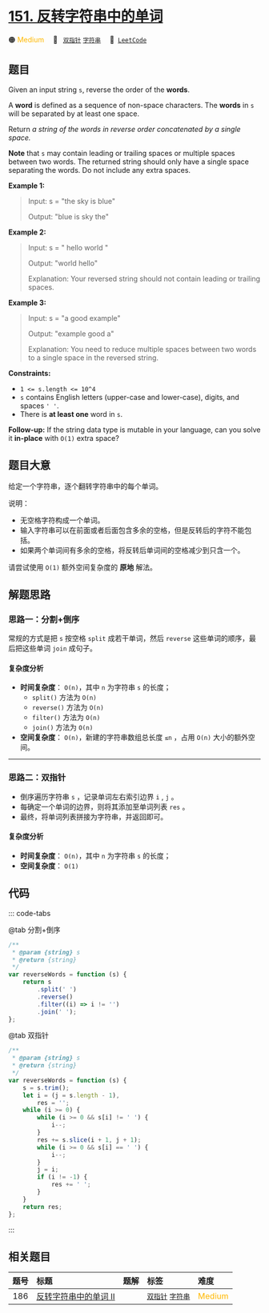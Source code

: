 # [151. 反转字符串中的单词](https://leetcode.com/problems/reverse-words-in-a-string)

🟠 <font color=#ffb800>Medium</font>&emsp; 🔖&ensp; [`双指针`](/tag/two-pointers.md) [`字符串`](/tag/string.md)&emsp; 🔗&ensp;[`LeetCode`](https://leetcode.com/problems/reverse-words-in-a-string)

## 题目

Given an input string `s`, reverse the order of the **words**.

A **word** is defined as a sequence of non-space characters. The **words** in
`s` will be separated by at least one space.

Return _a string of the words in reverse order concatenated by a single space._

**Note** that `s` may contain leading or trailing spaces or multiple spaces
between two words. The returned string should only have a single space
separating the words. Do not include any extra spaces.

**Example 1:**

> Input: s = "the sky is blue"
>
> Output: "blue is sky the"

**Example 2:**

> Input: s = " hello world "
>
> Output: "world hello"
>
> Explanation: Your reversed string should not contain leading or trailing spaces.

**Example 3:**

> Input: s = "a good example"
>
> Output: "example good a"
>
> Explanation: You need to reduce multiple spaces between two words to a single space in the reversed string.

**Constraints:**

- `1 <= s.length <= 10^4`
- `s` contains English letters (upper-case and lower-case), digits, and spaces `' '`.
- There is **at least one** word in `s`.

**Follow-up:** If the string data type is mutable in your language, can you
solve it **in-place** with `O(1)` extra space?

## 题目大意

给定一个字符串，逐个翻转字符串中的每个单词。

说明：

- 无空格字符构成一个单词。
- 输入字符串可以在前面或者后面包含多余的空格，但是反转后的字符不能包括。
- 如果两个单词间有多余的空格，将反转后单词间的空格减少到只含一个。

请尝试使用 `O(1)` 额外空间复杂度的 **原地** 解法。

## 解题思路

### 思路一：分割+倒序

常规的方式是把 `s` 按空格 `split` 成若干单词，然后 `reverse` 这些单词的顺序，最后把这些单词 `join` 成句子。

#### 复杂度分析

- **时间复杂度**： `O(n)`，其中 `n` 为字符串 `s` 的长度；
  - `split()` 方法为 `O(n)`
  - `reverse()` 方法为 `O(n)`
  - `filter()` 方法为 `O(n)`
  - `join()` 方法为 `O(n)`
- **空间复杂度**： `O(n)`，新建的字符串数组总长度 `≤n` ，占用 `O(n)` 大小的额外空间。

---

### 思路二：双指针

- 倒序遍历字符串 `s` ，记录单词左右索引边界 `i` , `j` 。
- 每确定一个单词的边界，则将其添加至单词列表 `res` 。
- 最终，将单词列表拼接为字符串，并返回即可。

#### 复杂度分析

- **时间复杂度**： `O(n)`，其中 `n` 为字符串 `s` 的长度；
- **空间复杂度**： `O(1)`

## 代码

::: code-tabs

@tab 分割+倒序

```javascript
/**
 * @param {string} s
 * @return {string}
 */
var reverseWords = function (s) {
	return s
		.split(' ')
		.reverse()
		.filter((i) => i != '')
		.join(' ');
};
```

@tab 双指针

```javascript
/**
 * @param {string} s
 * @return {string}
 */
var reverseWords = function (s) {
	s = s.trim();
	let i = (j = s.length - 1),
		res = '';
	while (i >= 0) {
		while (i >= 0 && s[i] != ' ') {
			i--;
		}
		res += s.slice(i + 1, j + 1);
		while (i >= 0 && s[i] == ' ') {
			i--;
		}
		j = i;
		if (i != -1) {
			res += ' ';
		}
	}
	return res;
};
```

:::

## 相关题目

<!-- prettier-ignore -->
| 题号 | 标题 | 题解 | 标签 | 难度 |
| :------: | :------ | :------: | :------ | :------ |
| 186 | [反转字符串中的单词 II](https://leetcode.com/problems/reverse-words-in-a-string-ii) |  |  [`双指针`](/tag/two-pointers.md) [`字符串`](/tag/string.md) | <font color=#ffb800>Medium</font> |